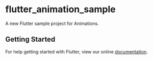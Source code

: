 # flutter_animation_sample

A new Flutter sample project for Animations.

## Getting Started

For help getting started with Flutter, view our online
[documentation](https://flutter.io/).
